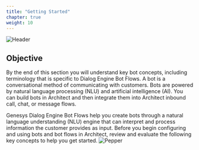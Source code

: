 ```yaml
---
title: "Getting Started"
chapter: true
weight: 10
---
```


![Header](/images/GettingStarted.jpg)

## Objective
By the end of this section you will understand key bot concepts, including terminology that is specific to Dialog Engine Bot Flows. A bot is a conversational method of communicating with customers. Bots are powered by natural language processing (NLU) and artificial intelligence (AI). You can build bots in Architect and then integrate them into Architect inbound call, chat, or message flows. 

Genesys Dialog Engine Bot Flows help you create bots through a natural language understanding (NLU) engine that can interpret and process information the customer provides as input. Before you begin configuring and using bots and bot flows in Architect, review and evaluate the following key concepts to help you get started.
![Pepper](/images/Genesys.jpg)